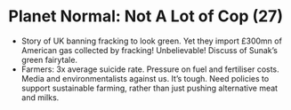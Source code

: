 # Planet Normal: Not A Lot of Cop (27)

* Story of UK banning fracking to look green. Yet they import £300mn of American gas collected by fracking! Unbelievable! Discuss of Sunak’s green fairytale.
* Farmers: 3x average suicide rate. Pressure on fuel and fertiliser costs. Media and environmentalists against us. It’s tough. Need policies to support sustainable farming, rather than just pushing alternative meat and milks. 

